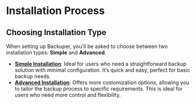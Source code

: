# Installation Process

## **Choosing Installation Type**

When setting up Backuper, you'll be asked to choose between two installation types: **Simple** and **Advanced**. 

- [**Simple Installation**](simple_install.md): Ideal for users who need a straightforward backup solution with minimal configuration. It’s quick and easy, perfect for basic backup needs.
- [**Advanced Installation**](advenced_install.md): Offers more customization options, allowing you to tailor the backup process to specific requirements. This is ideal for users who need more control and flexibility.

